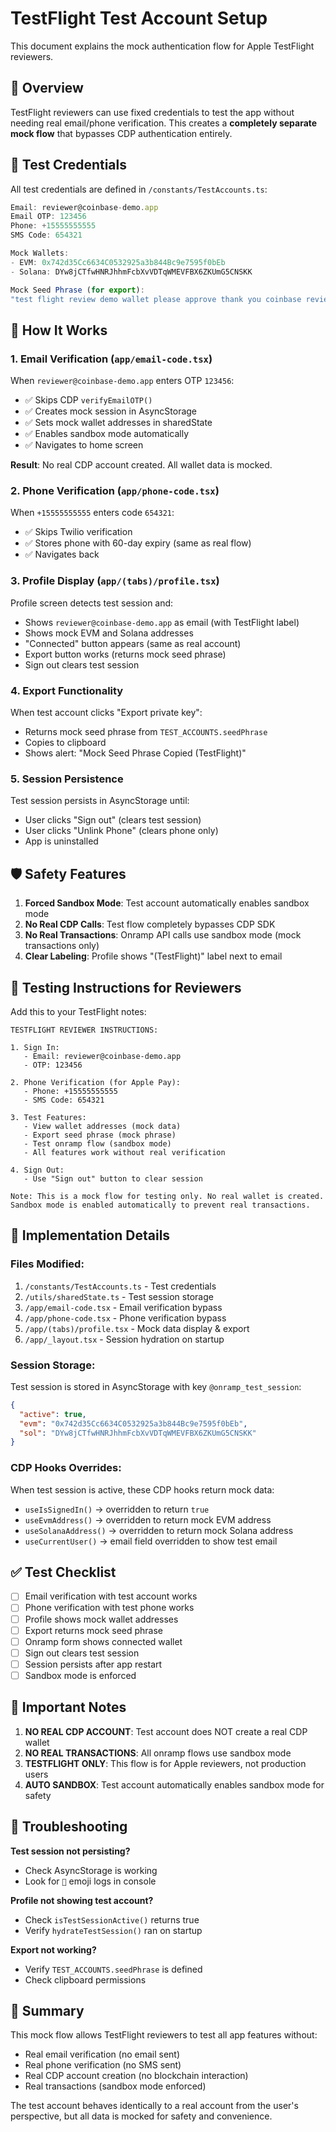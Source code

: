 # TestFlight Test Account Setup

This document explains the mock authentication flow for Apple TestFlight reviewers.

## 🎯 Overview

TestFlight reviewers can use fixed credentials to test the app without needing real email/phone verification. This creates a **completely separate mock flow** that bypasses CDP authentication entirely.

## 🔐 Test Credentials

All test credentials are defined in `/constants/TestAccounts.ts`:

```typescript
Email: reviewer@coinbase-demo.app
Email OTP: 123456
Phone: +15555555555
SMS Code: 654321

Mock Wallets:
- EVM: 0x742d35Cc6634C0532925a3b844Bc9e7595f0bEb
- Solana: DYw8jCTfwHNRJhhmFcbXvVDTqWMEVFBX6ZKUmG5CNSKK

Mock Seed Phrase (for export):
"test flight review demo wallet please approve thank you coinbase reviewer mock seed phrase"
```

## 🔄 How It Works

### 1. Email Verification (`app/email-code.tsx`)

When `reviewer@coinbase-demo.app` enters OTP `123456`:
- ✅ Skips CDP `verifyEmailOTP()`
- ✅ Creates mock session in AsyncStorage
- ✅ Sets mock wallet addresses in sharedState
- ✅ Enables sandbox mode automatically
- ✅ Navigates to home screen

**Result**: No real CDP account created. All wallet data is mocked.

### 2. Phone Verification (`app/phone-code.tsx`)

When `+15555555555` enters code `654321`:
- ✅ Skips Twilio verification
- ✅ Stores phone with 60-day expiry (same as real flow)
- ✅ Navigates back

### 3. Profile Display (`app/(tabs)/profile.tsx`)

Profile screen detects test session and:
- Shows `reviewer@coinbase-demo.app` as email (with TestFlight label)
- Shows mock EVM and Solana addresses
- "Connected" button appears (same as real account)
- Export button works (returns mock seed phrase)
- Sign out clears test session

### 4. Export Functionality

When test account clicks "Export private key":
- Returns mock seed phrase from `TEST_ACCOUNTS.seedPhrase`
- Copies to clipboard
- Shows alert: "Mock Seed Phrase Copied (TestFlight)"

### 5. Session Persistence

Test session persists in AsyncStorage until:
- User clicks "Sign out" (clears test session)
- User clicks "Unlink Phone" (clears phone only)
- App is uninstalled

## 🛡️ Safety Features

1. **Forced Sandbox Mode**: Test account automatically enables sandbox mode
2. **No Real CDP Calls**: Test flow completely bypasses CDP SDK
3. **No Real Transactions**: Onramp API calls use sandbox mode (mock transactions only)
4. **Clear Labeling**: Profile shows "(TestFlight)" label next to email

## 📱 Testing Instructions for Reviewers

Add this to your TestFlight notes:

```
TESTFLIGHT REVIEWER INSTRUCTIONS:

1. Sign In:
   - Email: reviewer@coinbase-demo.app
   - OTP: 123456

2. Phone Verification (for Apple Pay):
   - Phone: +15555555555
   - SMS Code: 654321

3. Test Features:
   - View wallet addresses (mock data)
   - Export seed phrase (mock phrase)
   - Test onramp flow (sandbox mode)
   - All features work without real verification

4. Sign Out:
   - Use "Sign out" button to clear session

Note: This is a mock flow for testing only. No real wallet is created.
Sandbox mode is enabled automatically to prevent real transactions.
```

## 🔧 Implementation Details

### Files Modified:

1. `/constants/TestAccounts.ts` - Test credentials
2. `/utils/sharedState.ts` - Test session storage
3. `/app/email-code.tsx` - Email verification bypass
4. `/app/phone-code.tsx` - Phone verification bypass
5. `/app/(tabs)/profile.tsx` - Mock data display & export
6. `/app/_layout.tsx` - Session hydration on startup

### Session Storage:

Test session is stored in AsyncStorage with key `@onramp_test_session`:

```json
{
  "active": true,
  "evm": "0x742d35Cc6634C0532925a3b844Bc9e7595f0bEb",
  "sol": "DYw8jCTfwHNRJhhmFcbXvVDTqWMEVFBX6ZKUmG5CNSKK"
}
```

### CDP Hooks Overrides:

When test session is active, these CDP hooks return mock data:
- `useIsSignedIn()` → overridden to return `true`
- `useEvmAddress()` → overridden to return mock EVM address
- `useSolanaAddress()` → overridden to return mock Solana address
- `useCurrentUser()` → email field overridden to show test email

## ✅ Test Checklist

- [ ] Email verification with test account works
- [ ] Phone verification with test phone works
- [ ] Profile shows mock wallet addresses
- [ ] Export returns mock seed phrase
- [ ] Onramp form shows connected wallet
- [ ] Sign out clears test session
- [ ] Session persists after app restart
- [ ] Sandbox mode is enforced

## 🚨 Important Notes

1. **NO REAL CDP ACCOUNT**: Test account does NOT create a real CDP wallet
2. **NO REAL TRANSACTIONS**: All onramp flows use sandbox mode
3. **TESTFLIGHT ONLY**: This flow is for Apple reviewers, not production users
4. **AUTO SANDBOX**: Test account automatically enables sandbox mode for safety

## 🐛 Troubleshooting

**Test session not persisting?**
- Check AsyncStorage is working
- Look for `🧪` emoji logs in console

**Profile not showing test account?**
- Check `isTestSessionActive()` returns true
- Verify `hydrateTestSession()` ran on startup

**Export not working?**
- Verify `TEST_ACCOUNTS.seedPhrase` is defined
- Check clipboard permissions

## 📝 Summary

This mock flow allows TestFlight reviewers to test all app features without:
- Real email verification (no email sent)
- Real phone verification (no SMS sent)
- Real CDP account creation (no blockchain interaction)
- Real transactions (sandbox mode enforced)

The test account behaves identically to a real account from the user's perspective, but all data is mocked for safety and convenience.
